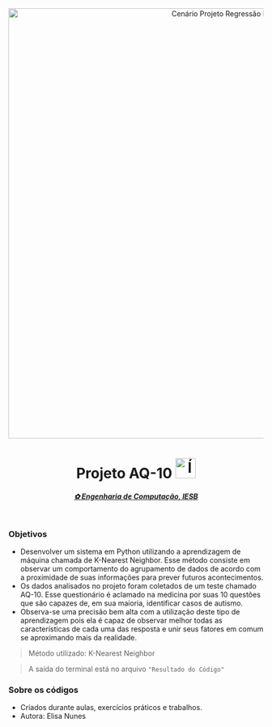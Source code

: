 <html>
<header>
  <img src="https://lh3.googleusercontent.com/pw/AP1GczMT665NvhubUv15nGMJLZQ3xmyvJ8WxpLm1WZk07UM8ck4lnWoYqXy-x4IPJ2QZYYzyAvXf0JtMCYAnNIMhUTYkYypDaPqTarUPg7XXrka6eC26GAYUR_YIC8NBoqiz2YTjaHzG9Pw5feHEwzR9i35N=w1800-h300-s-no-gm?authuser=0" alt="Cenário Projeto Regressão Linear" border="0" width="850"/>
  <h1>Projeto AQ-10 <img src="https://lh3.googleusercontent.com/pw/AP1GczPsJDhkUUVv9X6DPBmkTaSpb_NticNlAsE-rTbMfBxxmYp_UCjntFIHIi3xWn1rchbyf5M28kyHrzJDOO_oY7_olCE4rAKAMDmZ9IxXEAIAtw6zSpXCEAw3th-SR4Qeq5ZVCz0myAuJqx8x9eqk-Det=w989-h989-s-no-gm?authuser=0" alt="Ícone de Cérebro" border="0" width="40" /></h1>
  <h4><u><i>✿ Engenharia de Computação, IESB</i></u></h4>
</header>
</html>

### Objetivos
- Desenvolver um sistema em Python utilizando a aprendizagem de máquina chamada de K-Nearest Neighbor. Esse método consiste em observar um comportamento do agrupamento de dados de acordo com a proximidade de suas informações para prever futuros acontecimentos.
- Os dados analisados no projeto foram coletados de um teste chamado AQ-10. Esse questionário é aclamado na medicina por suas 10 questões que são capazes de, em sua maioria, identificar casos de autismo.
- Observa-se uma precisão bem alta com a utilização deste tipo de aprendizagem pois ela é capaz de observar melhor todas as características de cada uma das resposta e unir seus fatores em comum se aproximando mais da realidade.

> Método utilizado: K-Nearest Neighbor

> A saída do terminal está no arquivo `"Resultado do Código"`

### Sobre os códigos
- Criados durante aulas, exercícios práticos e trabalhos.
- Autora: Elisa Nunes